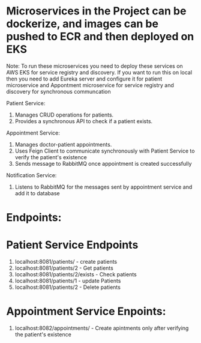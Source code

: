 Microservices in the Project can be dockerize, and images can be pushed to ECR and then deployed on EKS
=======================================================================================================
Note: To run these microservices you need to deploy these services on AWS EKS for service registry and discovery.
If you want to run this on local then you need to add Eureka server and configure it for patient microservice and Appontment microservice for service registry and discovery for synchronous communcation

Patient Service:
1) Manages CRUD operations for patients. 
2) Provides a synchronous API to check if a patient exists.

Appointment Service: 
1) Manages doctor-patient appointments. 
2) Uses Feign Client to communicate synchronously with Patient Service to verify the patient's existence
3) Sends message to RabbitMQ once appointment is created successfully

Notification Service: 
1) Listens to RabbitMQ for the messages sent by appointment service and add it to database

Endpoints:
=================================================================
Patient Service Endpoints
=======================================================
1) localhost:8081/patients/ - create patients
2) localhost:8081/patients/2 - Get patients
3) localhost:8081/patients/2/exists - Check patients 
4) localhost:8081/patients/1 - update Patients
5) localhost:8081/patients/2 - Delete patients

Appointment Service Enpoints:
==============================================================
1) localhost:8082/appointments/ - Create apintments only after verifying the patient's existence

